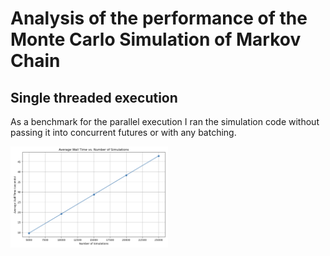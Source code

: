# Analysis of the performance of the Monte Carlo Simulation of Markov Chain
## Single threaded execution
As a benchmark for the parallel execution I ran the simulation code without passing it into concurrent futures or with any batching. 

<img align="center" width=50% alt="Single Threaded" src="https://github.com/chriswilson2020/MonteCarloMarkov/blob/09ee354dfcbfbef9774a99eb4e287c59b41fa3d9/images/Single%20Threaded%20Performance.png">
